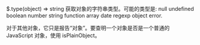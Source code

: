 $.type(object)  ⇒ string
获取对象的字符串类型。可能的类型是:  null undefined boolean number string function array date regexp object error.

对于其他对象，它只是报告“对象”。要查明一个对象是否是一个普通的 JavaScript 对象，使用 isPlainObject。
